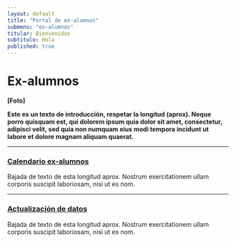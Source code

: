 ```yaml
---
layout: default
title: "Portal de ex-alumnos"
submenu: "ex-alumnos"
titular: Bienvenidos
subtitulo: Hola
published: true
---
```


# Ex-alumnos
 
**[Foto]**

**Este es un texto de introducción, respetar la longitud (aprox). Neque porro quisquam est, qui dolorem ipsum quia dolor sit amet, consectetur, adipisci velit, sed quia non numquam eius modi tempora incidunt ut labore et dolore magnam aliquam quaerat.**


---

### [Calendario ex-alumnos](/ex-alumnos/eventos)
Bajada de texto de esta longitud aprox. Nostrum exercitationem ullam corporis suscipit laboriosam, nisi ut es nom.


---

### [Actualización de datos](/ex-alumnos/actualizacion-datos )

Bajada de texto de esta longitud aprox. Nostrum exercitationem ullam corporis suscipit laboriosam, nisi ut es nom.